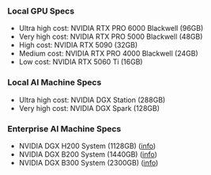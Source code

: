### Local GPU Specs
- Ultra high cost: NVIDIA RTX PRO 6000 Blackwell (96GB)
- Very high cost: NVIDIA RTX PRO 5000 Blackwell (48GB)
- High cost: NVIDIA RTX 5090 (32GB)
- Medium cost: NVIDIA RTX PRO 4000 Blackwell (24GB)
- Low cost: NVIDIA RTX 5060 Ti (16GB)

### Local AI Machine Specs
- Ultra high cost: NVIDIA DGX Station (288GB)
- Very high cost: NVIDIA DGX Spark (128GB)

### Enterprise AI Machine Specs
- NVIDIA DGX H200 System (1128GB) ([info](https://www.nvidia.com/en-us/data-center/dgx-h200/?ncid=no-ncid))
- NVIDIA DGX B200 System (1440GB) ([info](https://www.nvidia.com/en-us/data-center/dgx-b200/?ncid=no-ncid))
- NVIDIA DGX B300 System (2300GB) ([info](https://www.nvidia.com/en-us/data-center/dgx-b300/?ncid=no-ncid))
